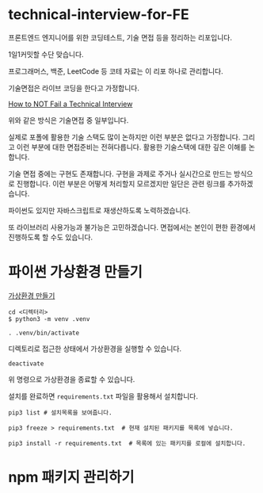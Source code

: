 # technical-interview-for-FE
프론트엔드 엔지니어를 위한 코딩테스트, 기술 면접 등을 정리하는 리포입니다.

1일1커밋할 수단 맞습니다.

프로그래머스, 백준, LeetCode 등 코테 자료는 이 리포 하나로 관리합니다.

기술면접은 라이브 코딩을 한다고 가정합니다. 

[How to NOT Fail a Technical Interview](https://www.youtube.com/watch?v=1t1_a1BZ04o)

위와 같은 방식은 기술면접 중 일부입니다.

실제로 포폴에 활용한 기술 스택도 많이 논하지만 이런 부분은 없다고 가정합니다. 그리고 이런 부분에 대한 면접준비는 전혀다릅니다. 활용한 기술스택에 대한 깊은 이해를 논합니다.

기술 면접 중에는 구현도 존재합니다. 구현을 과제로 주거나 실시간으로 만드는 방식으로 진행합니다. 이런 부분은 어떻게 처리할지 모르겠지만 일단은 관련 링크를 추가하겠습니다.

파이썬도 있지만 자바스크립트로 재생산하도록 노력하겠습니다. 

또 라이브러리 사용가능과 불가능은 고민하겠습니다. 면접에서는 본인이 편한 환경에서 진행하도록 할 수도 있습니다.

# 파이썬 가상환경 만들기

[가상환경 만들기](https://www.daleseo.com/python-venv/)
```shell
cd <디렉터리>
$ python3 -m venv .venv
```

```shell
. .venv/bin/activate
```
디렉토리로 접근한 상태에서 가상환경을 실행할 수 있습니다.

```
deactivate
```

위 명령으로 가상환경을 종료할 수 있습니다.

설치를 완료하면 `requirements.txt` 파일을 활용해서 설치합니다.

```shell
pip3 list # 설치목록을 보여줍니다.
```

```shell
pip3 freeze > requirements.txt  # 현재 설치된 패키지를 목록에 넣습니다.
```

```shell
pip3 install -r requirements.txt  # 목록에 있는 패키지를 로컬에 설치합니다.
```


# npm 패키지 관리하기